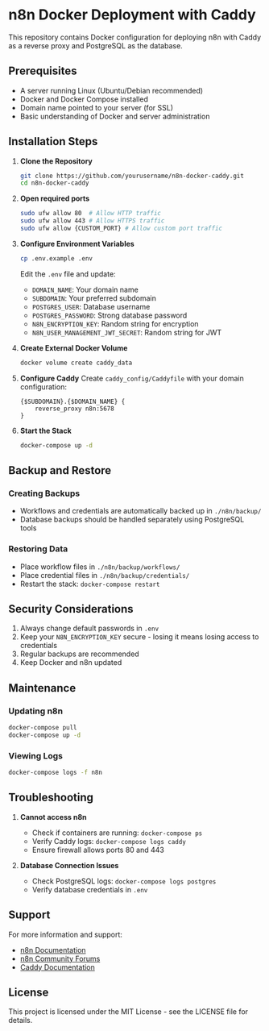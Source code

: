 # n8n Docker Deployment with Caddy

This repository contains Docker configuration for deploying n8n with Caddy as a reverse proxy and PostgreSQL as the database.

## Prerequisites

- A server running Linux (Ubuntu/Debian recommended)
- Docker and Docker Compose installed
- Domain name pointed to your server (for SSL)
- Basic understanding of Docker and server administration

## Installation Steps

1. **Clone the Repository**
   ```bash
   git clone https://github.com/yourusername/n8n-docker-caddy.git
   cd n8n-docker-caddy
   ```

2. **Open required ports**
   ```bash
   sudo ufw allow 80  # Allow HTTP traffic
   sudo ufw allow 443 # Allow HTTPS traffic
   sudo ufw allow {CUSTOM_PORT} # Allow custom port traffic
   ```

3. **Configure Environment Variables**
   ```bash
   cp .env.example .env
   ```
   Edit the `.env` file and update:
   - `DOMAIN_NAME`: Your domain name
   - `SUBDOMAIN`: Your preferred subdomain
   - `POSTGRES_USER`: Database username
   - `POSTGRES_PASSWORD`: Strong database password
   - `N8N_ENCRYPTION_KEY`: Random string for encryption
   - `N8N_USER_MANAGEMENT_JWT_SECRET`: Random string for JWT

4. **Create External Docker Volume**
   ```bash
   docker volume create caddy_data
   ```

5. **Configure Caddy**
   Create `caddy_config/Caddyfile` with your domain configuration:
   ```
   {$SUBDOMAIN}.{$DOMAIN_NAME} {
       reverse_proxy n8n:5678
   }
   ```

6. **Start the Stack**
   ```bash
   docker-compose up -d
   ```

## Backup and Restore

### Creating Backups
- Workflows and credentials are automatically backed up in `./n8n/backup/`
- Database backups should be handled separately using PostgreSQL tools

### Restoring Data
- Place workflow files in `./n8n/backup/workflows/`
- Place credential files in `./n8n/backup/credentials/`
- Restart the stack: `docker-compose restart`

## Security Considerations

1. Always change default passwords in `.env`
2. Keep your `N8N_ENCRYPTION_KEY` secure - losing it means losing access to credentials
3. Regular backups are recommended
4. Keep Docker and n8n updated

## Maintenance

### Updating n8n
```bash
docker-compose pull
docker-compose up -d
```

### Viewing Logs
```bash
docker-compose logs -f n8n
```

## Troubleshooting

1. **Cannot access n8n**
   - Check if containers are running: `docker-compose ps`
   - Verify Caddy logs: `docker-compose logs caddy`
   - Ensure firewall allows ports 80 and 443

2. **Database Connection Issues**
   - Check PostgreSQL logs: `docker-compose logs postgres`
   - Verify database credentials in `.env`

## Support

For more information and support:
- [n8n Documentation](https://docs.n8n.io/)
- [n8n Community Forums](https://community.n8n.io/)
- [Caddy Documentation](https://caddyserver.com/docs/)

## License

This project is licensed under the MIT License - see the LICENSE file for details.
